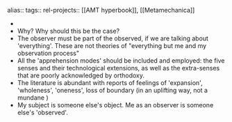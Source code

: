 alias::
tags:: 
rel-projects:: [[AMT hyperbook]], [[Metamechanica]] 

-
- Why? Why should this be the case?
- The observer must be part of the observed, if we are talking about 'everything'. These are not theories of "everything but me and my observation process"
- All the 'apprehension modes' should be included and employed: the five senses and their technological extensions, as well as the extra-senses that are poorly acknowledged by orthodoxy.
- The literature is abundant with reports of feelings of 'expansion', 'wholeness', 'oneness', loss of boundary (in an uplifting way, not a mundane )
- My subject is someone else's object. Me as an observer is someone else's 'observed'.